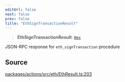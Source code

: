 ```yaml
---
editUrl: false
next: false
prev: false
title: "EthSignTransactionResult"
---
```


> **EthSignTransactionResult**: [`Hex`](/reference/tevm/actions/type-aliases/hex/)

JSON-RPC response for `eth_signTransaction` procedure

## Source

[packages/actions/src/eth/EthResult.ts:203](https://github.com/evmts/tevm-monorepo/blob/main/packages/actions/src/eth/EthResult.ts#L203)
